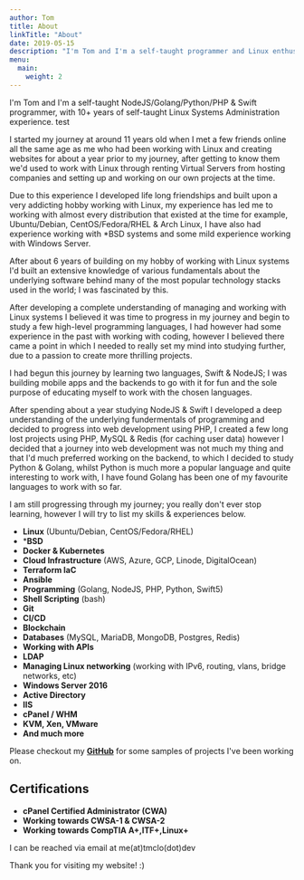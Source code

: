 ```yaml
---
author: Tom
title: About
linkTitle: "About"
date: 2019-05-15
description: "I'm Tom and I'm a self-taught programmer and Linux enthusiast"
menu:
  main:
    weight: 2
---
```


I'm Tom and I'm a self-taught NodeJS/Golang/Python/PHP & Swift programmer, with 10+ years of self-taught 
Linux Systems Administration experience. test

I started my journey at around 11 years old when I met a few friends online all the same age as me who 
had been working with Linux and creating websites for about a year prior to my journey,
after getting to know them we'd used to work with Linux through renting Virtual Servers from hosting 
companies and setting up and working on our own projects at the time.

Due to this experience I developed life long friendships and built upon a very addicting hobby working 
with Linux, my experience has led me to working with almost every distribution that existed at the time 
for example, 
Ubuntu/Debian, CentOS/Fedora/RHEL & Arch Linux, I have also had experience working with *BSD systems and 
some mild experience working with Windows Server.

After about 6 years of building on my hobby of working with Linux systems I'd built an extensive knowledge of various fundamentals about the underlying software behind many of the most popular technology stacks used in the world; I was fascinated by this.

After developing a complete understanding of managing and working with Linux systems I believed it was 
time to progress in my journey and begin to study a few high-level programming languages,
I had however had some experience in the past with working with coding, however I believed there came a 
point in which I needed to really set my mind into studying further, due to a passion to create more 
thrilling projects.

I had begun this journey by learning two languages, Swift & NodeJS; I was building mobile apps and the 
backends to go with it for fun and the sole purpose of educating myself to work with the chosen 
languages.

After spending about a year studying NodeJS & Swift I developed a deep understanding of the underlying 
fundermentals of programming and decided to progress into web development using PHP, I created a few 
long lost projects using PHP, MySQL & Redis (for caching user data)
however I decided that a journey into web development was not much my thing and that I'd much preferred 
working on the backend, to which I decided to study Python & Golang, whilst Python is much more a 
popular language and quite interesting to work with, I have found Golang has been one of my favourite 
languages to work with so far.

I am still progressing through my journey; you really don't ever stop learning, however I will try to 
list my skills & experiences below.

- **Linux** (Ubuntu/Debian, CentOS/Fedora/RHEL)
- ***BSD**
- **Docker & Kubernetes**
- **Cloud Infrastructure** (AWS, Azure, GCP, Linode, DigitalOcean)
- **Terraform IaC**
- **Ansible**
- **Programming** (Golang, NodeJS, PHP, Python, Swift5)
- **Shell Scripting** (bash)
- **Git**
- **CI/CD**
- **Blockchain**
- **Databases** (MySQL, MariaDB, MongoDB, Postgres, Redis)
- **Working with APIs**
- **LDAP**
- **Managing Linux networking** (working with IPv6, routing, vlans, bridge networks, etc)
- **Windows Server 2016**
- **Active Directory**
- **IIS**
- **cPanel / WHM**
- **KVM, Xen, VMware**
- **And much more**

Please checkout my [**GitHub**](https://github.com/tmclo) for some samples of projects I've been working 
on.

## Certifications
- **cPanel Certified Administrator (CWA)**
- **Working towards CWSA-1 & CWSA-2**
- **Working towards CompTIA A+,ITF+,Linux+**

I can be reached via email at me(at)tmclo(dot)dev

Thank you for visiting my website! :)
